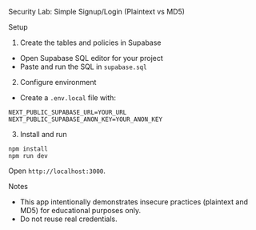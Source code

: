 Security Lab: Simple Signup/Login (Plaintext vs MD5)

Setup

1) Create the tables and policies in Supabase
- Open Supabase SQL editor for your project
- Paste and run the SQL in `supabase.sql`

2) Configure environment
- Create a `.env.local` file with:

```
NEXT_PUBLIC_SUPABASE_URL=YOUR_URL
NEXT_PUBLIC_SUPABASE_ANON_KEY=YOUR_ANON_KEY
```

3) Install and run

```
npm install
npm run dev
```

Open `http://localhost:3000`.

Notes

- This app intentionally demonstrates insecure practices (plaintext and MD5) for educational purposes only.
- Do not reuse real credentials.

